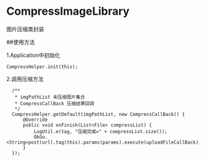 # CompressImageLibrary
图片压缩类封装

##使用方法
  
  1.Application中初始化
  
    CompressHelper.init(this);
    
  2.调用压缩方法
  
      /**
       * imgPathList 未压缩图片集合
       * CompressCallBack 压缩结果回调
       */
      CompressHelper.getDefault(imgPathList, new CompressCallBack() {
          @Override
          public void onFinish(List<File> compressList) {
              LogUtil.e(tag, "压缩完成=" + compressList.size());
              OkGo.<String>post(url).tag(this).params(params).execute(uploadFileCallBack);
          }
      });
